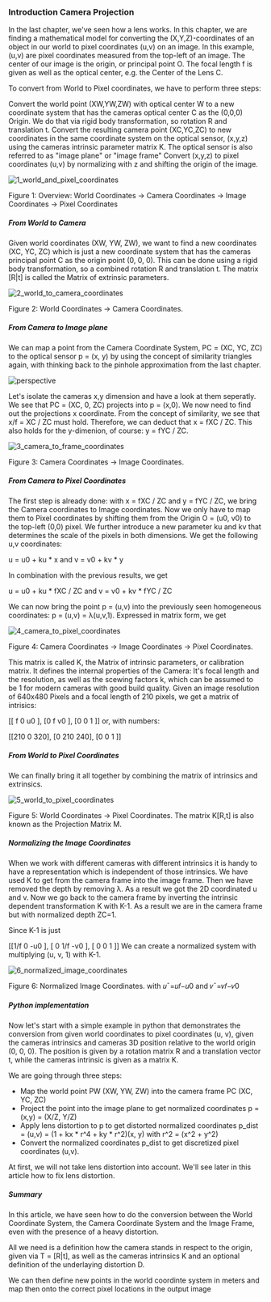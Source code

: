 
### Introduction Camera Projection

In the last chapter, we've seen how a lens works. In this chapter, we are finding a mathematical model    for converting the (X,Y,Z)-coordinates of an object in our world to pixel coordinates (u,v) on an image.
In this example, (u,v) are pixel coordinates measured from the top-left of an image. The center of our   image is the origin, or principal point O. The focal length f is given as well as the optical center,     e.g. the Center of the Lens C.
  
  To convert from World to Pixel coordinates, we have to perform three steps:

Convert the world point (XW,YW,ZW) with optical center W to a new coordinate system that has the cameras optical center C as the (0,0,0) Origin. We do that via rigid body transformation, so rotation R and     translation t.
Convert the resulting camera point (XC,YC,ZC) to new coordinates in the same coordinate system on the optical sensor, (x,y,z) using the cameras intrinsic parameter matrix K. The optical sensor is also referred to as "image plane" or "image frame"
Convert (x,y,z) to pixel coordinates (u,v) by normalizing with z and shifting the origin of the image.

![1_world_and_pixel_coordinates](https://user-images.githubusercontent.com/60929939/124547887-74eed280-de5f-11eb-9620-0df88edc9403.png)

Figure 1: Overview: World Coordinates -> Camera Coordinates -> Image Coordinates -> Pixel Coordinates

##### From World to Camera
Given world coordinates (XW, YW, ZW), we want to find a new coordinates (XC, YC, ZC) which is just a new coordinate system that has the cameras principal point C as the origin point (0, 0, 0). This can be done using a rigid body transformation, so a combined rotation R and translation t. The matrix [R|t] is called the Matrix of extrinsic parameters.

![2_world_to_camera_coordinates](https://user-images.githubusercontent.com/60929939/124548029-b3848d00-de5f-11eb-9f9d-5d432b031959.png)

Figure 2: World Coordinates -> Camera Coordinates. 

##### From Camera to Image plane
We can map a point from the Camera Coordinate System, PC = (XC, YC, ZC) to the optical sensor p = (x, y) by using the concept of similarity triangles again, with thinking back to the pinhole approximation from the last chapter.

![perspective](https://user-images.githubusercontent.com/60929939/124548106-d57e0f80-de5f-11eb-93ea-e146545cb50a.png)

Let's isolate the cameras x,y dimension and have a look at them seperatly. We see that PC = (XC, 0, ZC) projects into p = (x,0). We now need to find out the projections x coordinate. From the concept of similarity, we see that x/f = XC / ZC must hold. Therefore, we can deduct that x = fXC / ZC. This also holds for the y-dimenion, of course: y = fYC / ZC.

![3_camera_to_frame_coordinates](https://user-images.githubusercontent.com/60929939/124548157-e9c20c80-de5f-11eb-8a75-35a71dd89e61.png)

Figure 3: Camera Coordinates -> Image Coordinates.

##### From Camera to Pixel Coordinates
The first step is already done: with x = fXC / ZC and y = fYC / ZC, we bring the Camera coordinates to Image coordinates. Now we only have to map them to Pixel coordinates by shifting them from the Origin O = (u0, v0) to the top-left (0,0) pixel. We further introduce a new parameter ku and kv that determines the scale of the pixels in both dimensions. We get the following u,v coordinates:

u = u0 + ku * x and v = v0 + kv * y

In combination with the previous results, we get

u = u0 + ku * fXC / ZC and v = v0 + kv * fYC / ZC

We can now bring the point p = (u,v) into the previously seen homogeneous coordinates: p = (u,v) = λ(u,v,1). Expressed in matrix form, we get

![4_camera_to_pixel_coordinates](https://user-images.githubusercontent.com/60929939/124548328-255cd680-de60-11eb-8cec-a7c5b8ca2194.png)

Figure 4: Camera Coordinates -> Image Coordinates -> Pixel Coordinates.

This matrix is called K, the Matrix of intrinsic parameters, or calibration matrix. It defines the internal properties of the Camera: It's focal length and the resolution, as well as the scewing factors k, which can be assumed to be 1 for modern cameras with good build quality.
Given an image resolution of 640x480 Pixels and a focal length of 210 pixels, we get a matrix of intrisics:

[[ f   0  u0 ],
 [0    f  v0 ],
 [0    0  1  ]]
or, with numbers:

[[210  0  320],
 [0   210 240],
 [0    0   1 ]]
 
 ##### From World to Pixel Coordinates
 We can finally bring it all together by combining the matrix of intrinsics and extrinsics.
 
 ![5_world_to_pixel_coordinates](https://user-images.githubusercontent.com/60929939/124548509-6654eb00-de60-11eb-80e5-dd293a5d69ff.png)
 
 Figure 5: World Coordinates -> Pixel Coordinates. The matrix K[R,t] is also known as the Projection Matrix M.
 
##### Normalizing the Image Coordinates
When we work with different cameras with different intrinsics it is handy to have a representation which is independent of those intrinsics. We have used K to get from the camera frame into the image frame. Then we have removed the depth by removing λ. As a result we got the 2D coordinated u and v. Now we go back to the camera frame by inverting the intrinsic dependent transformation K with K-1. As a result we are in the camera frame but with normalized depth ZC=1.

Since K-1 is just

[[1/f  0   -u0 ],
 [ 0  1/f  -v0 ],
 [ 0   0    1  ]]
We can create a normalized system with multiplying (u, v, 1) with K-1.

![6_normalized_image_coordinates](https://user-images.githubusercontent.com/60929939/124548643-93a19900-de60-11eb-9231-bf06d7cde3cd.png)


Figure 6: Normalized Image Coordinates.
with  𝑢¯=𝑢𝑓−𝑢0  and  𝑣¯=𝑣𝑓−𝑣0

##### Python implementation
Now let's start with a simple example in python that demonstrates the conversion from given world coordinates to pixel coordinates (u, v), given the cameras intrinsics and cameras 3D position relative to the world origin (0, 0, 0). The position is given by a rotation matrix R and a translation vector t, while the cameras intrinsic is given as a matrix K.

We are going through three steps:

- Map the world point PW (XW, YW, ZW) into the camera frame PC (XC, YC, ZC)
- Project the point into the image plane to get normalized coordinates p = (x,y) = (X/Z, Y/Z)
- Apply lens distortion to p to get distorted normalized coordinates p_dist = (u,v) = (1 + kx * r^4 + ky * r^2)(x, y) with r^2 = (x^2 + y^2)
- Convert the normalized coordinates p_dist to get discretized pixel coordinates (u,v).

At first, we will not take lens distortion into account. We'll see later in this article how to fix lens distortion.
 


##### Summary
In this article, we have seen how to do the conversion between the World Coordinate System, the Camera Coordinate System and the Image Frame, even with the presence of a heavy distortion.

All we need is a definition how the camera stands in respect to the origin, given via T = [R|t], as well as the cameras intrinsics K and an optional definition of the underlaying distortion D.

We can then define new points in the world coordinte system in meters and map then onto the correct pixel locations in the output image

